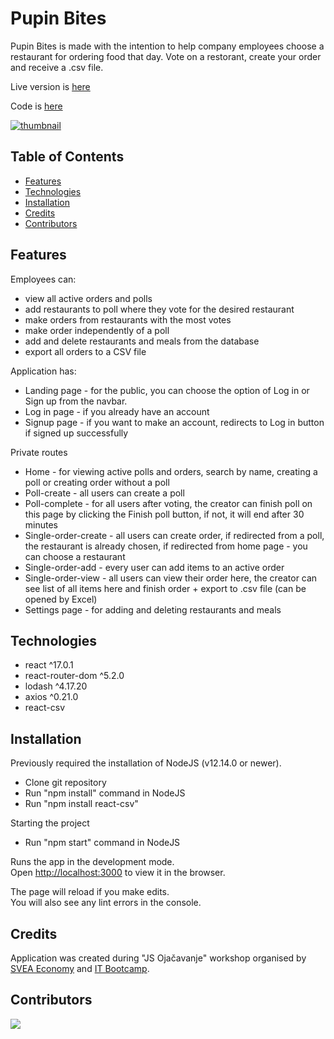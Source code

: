 # Pupin Bites

Pupin Bites is made with the intention to help company employees choose a restaurant for ordering food that day. Vote on a restorant, create your order and receive a .csv file.

Live version is [here](https://pupin-bites.netlify.app)

Code is [here](https://github.com/nenadpejic/pupin-bites)

[![thumbnail](https://user-images.githubusercontent.com/50808282/103687188-29cb3400-4f90-11eb-9c41-d577b729eb93.jpg)](https://pupin-bites.netlify.app)

## Table of Contents

- [Features](#features)
- [Technologies](#technologies)
- [Installation](#installation)
- [Credits](#credits)
- [Contributors](#contributors)

## Features

Employees can:
- view all active orders and polls
- add restaurants to poll where they vote for the desired restaurant
- make orders from restaurants with the most votes
- make order independently of a poll
- add and delete restaurants and meals from the database
- export all orders to a CSV file

Application has:
- Landing page - for the public, you can choose the option of Log in or Sign up from the navbar.
- Log in page - if you already have an account
- Signup page - if you want to make an account, redirects to Log in button if signed up successfully

Private routes

- Home - for viewing active polls and orders, search by name, creating a poll or creating order without a poll
- Poll-create - all users can create a poll
- Poll-complete - for all users after voting, the creator can finish poll on this page by clicking the Finish poll button, if not, it will end after 30 minutes
- Single-order-create - all users can create order, if redirected from a poll, the restaurant is already chosen, if redirected from home page - you can choose a restaurant
- Single-order-add - every user can add items to an active order
- Single-order-view - all users can view their order here, the creator can see list of all items here and finish order + export to .csv file (can be opened by Excel)
- Settings page - for adding and deleting restaurants and meals

## Technologies

- react ^17.0.1
- react-router-dom ^5.2.0
- lodash ^4.17.20
- axios ^0.21.0
- react-csv

## Installation

Previously required the installation of NodeJS (v12.14.0 or newer).

- Clone git repository
- Run "npm install" command in NodeJS
- Run "npm install react-csv"

Starting the project

- Run "npm start" command in NodeJS

Runs the app in the development mode.\
Open [http://localhost:3000](http://localhost:3000) to view it in the browser.

The page will reload if you make edits.\
You will also see any lint errors in the console.

## Credits

Application was created during "JS Ojačavanje" workshop organised by [SVEA Economy](https://www.svea.com/) and [IT Bootcamp](https://itbootcamp.rs/).

## Contributors

<a href="https://github.com/nenadpejic/pupin-bites/graphs/contributors">
  <img src="https://contrib.rocks/image?repo=nenadpejic/pupin-bites" />
</a>
